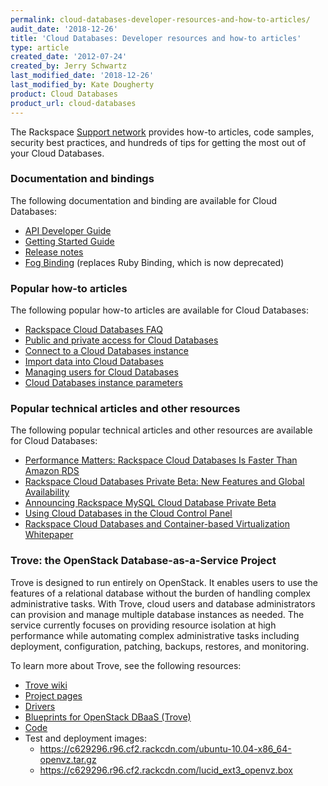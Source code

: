 ```yaml
---
permalink: cloud-databases-developer-resources-and-how-to-articles/
audit_date: '2018-12-26'
title: 'Cloud Databases: Developer resources and how-to articles'
type: article
created_date: '2012-07-24'
created_by: Jerry Schwartz
last_modified_date: '2018-12-26'
last_modified_by: Kate Dougherty
product: Cloud Databases
product_url: cloud-databases
---
```


The Rackspace [Support
network](/support/how-to/) provides how-to articles, code samples, security best
practices, and hundreds of tips for getting the most out of your
Cloud Databases.

### Documentation and bindings

The following documentation and binding are available for Cloud Databases:

-   [API Developer
    Guide](https://docs.rackspace.com/docs/cloud-databases/v1/developer-guide/)
-   [Getting Started
    Guide](https://docs.rackspace.com/docs/cloud-databases/v1/developer-guide/#getting-started)
-   [Release
    notes](https://docs.rackspace.com/docs/cloud-databases/v1/release-notes/)
-   [Fog Binding](https://github.com/rackspace/fog) (replaces Ruby
    Binding, which is now deprecated)

### Popular how-to articles

The following popular how-to articles are available for Cloud Databases:

-   [Rackspace Cloud Databases
    FAQ](/support/how-to/cloud-databases-faq)
-   [Public and private access for Cloud
    Databases](/support/how-to/public-and-private-access-for-cloud-databases)
-   [Connect to a Cloud Databases
    instance](/support/how-to/connect-to-a-cloud-databases-instance)
-   [Import
    data into Cloud Databases](/support/how-to/importing-data-into-cloud-databases)
-   [Managing
    users for Cloud Databases](/support/how-to/managing-users-for-cloud-databases)
-   [Cloud Databases instance
    parameters](/support/how-to/cloud-database-instance-parameters)

### Popular technical articles and other resources

The following popular technical articles and other resources are available for
Cloud Databases:

-   [Performance Matters: Rackspace Cloud Databases Is Faster Than Amazon
    RDS](https://www.rackspace.com/blog/performance-matters-rackspace-cloud-databases-is-faster-than-amazon-rds/)
-   [Rackspace Cloud Databases Private Beta: New Features and Global
    Availability](https://www.rackspace.com/blog/rackspace-cloud-databases-private-beta-new-features-and-global-availability/)
-   [Announcing Rackspace MySQL Cloud Database Private
    Beta](https://www.rackspace.com/blog/announcing-the-rackspace-mysql-cloud-database-private-beta/)
-   [Using Cloud Databases in the Cloud Control
    Panel](https://c1776742.r42.cf0.rackcdn.com/downloads/pdfs/Using-Cloud-Databases-in-the-Cloud-Control-Panel.pdf)
-   [Rackspace Cloud Databases and Container-based Virtualization
    Whitepaper](https://c1776742.r42.cf0.rackcdn.com/downloads/pdfs/Rackspace-Cloud-Databases-and-Container-based-Virtualization.pdf)

### Trove: the OpenStack Database-as-a-Service Project

Trove is designed to run entirely on OpenStack. It enables users to use
the features of a relational database without the burden of handling
complex administrative tasks. With Trove, cloud users and database
administrators can provision and manage multiple database instances as
needed. The service currently focuses on providing resource isolation at
high performance while automating complex administrative tasks including
deployment, configuration, patching, backups, restores, and monitoring.

To learn more about Trove, see the following resources:

-   [Trove wiki](https://wiki.openstack.org/wiki/Trove)
-   [Project pages](https://launchpad.net/trove)
-   [Drivers](https://launchpad.net/~trove-drivers)
-   [Blueprints for OpenStack DBaaS
    (Trove)](https://blueprints.launchpad.net/trove)
-   [Code](https://github.com/openstack/trove)
-   Test and deployment images:
    -   <https://c629296.r96.cf2.rackcdn.com/ubuntu-10.04-x86_64-openvz.tar.gz>
    -   <https://c629296.r96.cf2.rackcdn.com/lucid_ext3_openvz.box>
